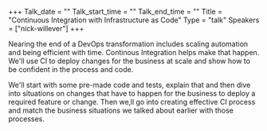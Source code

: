 +++
Talk_date = ""
Talk_start_time = ""
Talk_end_time = ""
Title = "Continuous Integration with Infrastructure as Code"
Type = "talk"
Speakers = ["nick-willever"]
+++

Nearing the end of a DevOps transformation includes scaling automation and being efficient with time. Continous Integration helps make that happen. We'll use CI to deploy changes for the business at scale and show how to be confident in the process and code.

We'll start with some pre-made code and tests, explain that and then dive into situations on changes that have to happen for the business to deploy a required feature or change. Then we‚ll go into creating effective CI process and match the business situations we talked about earlier with those processes.
